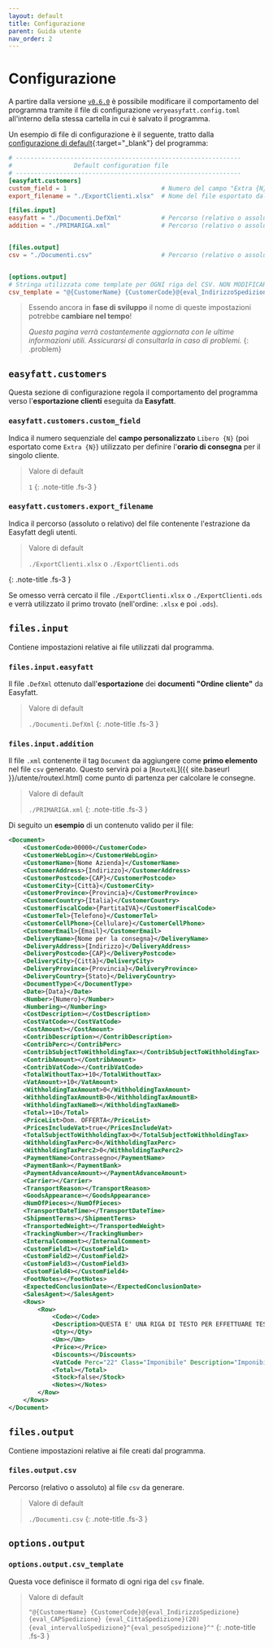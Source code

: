 ```yaml
---
layout: default
title: Configurazione
parent: Guida utente
nav_order: 2
---
```

# Configurazione
A partire dalla versione [`v0.6.0`](https://github.com/LukeSavefrogs/danea-easyfatt/releases/tag/v0.6.0) è possibile modificare il comportamento del programma tramite il file di configurazione `veryeasyfatt.config.toml` all'interno della stessa cartella in cui è salvato il programma.

Un esempio di file di configurazione è il seguente, tratto dalla [configurazione di default](https://github.com/LukeSavefrogs/danea-easyfatt/blob/main/pyproject.toml){:target="_blank"} del programma:
```toml
# --------------------------------------------------------------
#                 Default configuration file
# --------------------------------------------------------------
[easyfatt.customers]
custom_field = 1                          # Numero del campo "Extra {N}"
export_filename = "./ExportClienti.xlsx"  # Nome del file esportato dalla sezione clienti di EasyFatt

[files.input]
easyfatt = "./Documenti.DefXml"           # Percorso (relativo o assoluto) al file `*.DefXML` generato dal gestionale "Danea Easyfatt".
addition = "./PRIMARIGA.xml"              # Percorso (relativo o assoluto) al file `*.xml` con le righe da aggiungere come primo figlio del tag `Documents`.


[files.output]
csv = "./Documenti.csv"                   # Percorso (relativo o assoluto) al file CSV di output.


[options.output]
# Stringa utilizzata come template per OGNI riga del CSV. NON MODIFICARE I NOMI DEI PLACEHOLDER che iniziano per `eval_*`!
csv_template = "@{CustomerName} {CustomerCode}@{eval_IndirizzoSpedizione} {eval_CAPSpedizione} {eval_CittaSpedizione}(20){eval_intervalloSpedizione}^{eval_pesoSpedizione}^"
```

> Essendo ancora in **fase di sviluppo** il nome di queste impostazioni potrebbe **cambiare nel tempo**!
>
> _Questa pagina verrà costantemente aggiornata con le ultime informazioni utili.
> Assicurarsi di consultarla in caso di problemi._
{: .problem}

## `easyfatt.customers`
Questa sezione di configurazione regola il comportamento del programma verso l'**esportazione clienti** eseguita da **Easyfatt**.

### `easyfatt.customers.custom_field`

Indica il numero sequenziale del **campo personalizzato** `Libero {N}` (poi esportato come `Extra {N}`) utilizzato per definire l'**orario di consegna** per il singolo cliente.

> Valore di default
> 
> `1`
{: .note-title .fs-3 }

### `easyfatt.customers.export_filename`

Indica il percorso (assoluto o relativo) del file contenente l'estrazione da Easyfatt degli utenti.


> Valore di default
> 
> `./ExportClienti.xlsx` o `./ExportClienti.ods`
>
{: .note-title .fs-3 }

Se omesso verrà cercato il file `./ExportClienti.xlsx` o `./ExportClienti.ods` e verrà utilizzato il primo trovato (nell'ordine: `.xlsx` e poi `.ods`).


## `files.input`
Contiene impostazioni relative ai file utilizzati dal programma.

### `files.input.easyfatt`
Il file `.DefXml` ottenuto dall'**esportazione** dei **documenti "Ordine cliente"** da Easyfatt.

> Valore di default
> 
> `./Documenti.DefXml`
{: .note-title .fs-3 }


### `files.input.addition`
Il file `.xml` contenente il tag `Document` da aggiungere come **primo elemento** nel file `csv` generato. Questo servirà poi a [`RouteXL`]({{ site.baseurl }}/utente/routexl.html) come punto di partenza per calcolare le consegne.

> Valore di default
> 
> `./PRIMARIGA.xml`
{: .note-title .fs-3 }

Di seguito un **esempio** di un contenuto valido per il file:
```xml
<Document>
	<CustomerCode>00000</CustomerCode>
	<CustomerWebLogin></CustomerWebLogin>
	<CustomerName>{Nome Azienda}</CustomerName>
	<CustomerAddress>{Indirizzo}</CustomerAddress>
	<CustomerPostcode>{CAP}</CustomerPostcode>
	<CustomerCity>{Città}</CustomerCity>
	<CustomerProvince>{Provincia}</CustomerProvince>
	<CustomerCountry>{Italia}</CustomerCountry>
	<CustomerFiscalCode>{PartitaIVA}</CustomerFiscalCode>
	<CustomerTel>{Telefono}</CustomerTel>
	<CustomerCellPhone>{Cellulare}</CustomerCellPhone>
	<CustomerEmail>{Email}</CustomerEmail>
	<DeliveryName>{Nome per la consegna}</DeliveryName>
	<DeliveryAddress>{Indirizzo}</DeliveryAddress>
	<DeliveryPostcode>{CAP}</DeliveryPostcode>
	<DeliveryCity>{Città}</DeliveryCity>
	<DeliveryProvince>{Provincia}</DeliveryProvince>
	<DeliveryCountry>{Stato}</DeliveryCountry>
	<DocumentType>C</DocumentType>
	<Date>{Data}</Date>
	<Number>{Numero}</Number>
	<Numbering></Numbering>
	<CostDescription></CostDescription>
	<CostVatCode></CostVatCode>
	<CostAmount></CostAmount>
	<ContribDescription></ContribDescription>
	<ContribPerc></ContribPerc>
	<ContribSubjectToWithholdingTax></ContribSubjectToWithholdingTax>
	<ContribAmount></ContribAmount>
	<ContribVatCode></ContribVatCode>
	<TotalWithoutTax>+10</TotalWithoutTax>
	<VatAmount>+10</VatAmount>
	<WithholdingTaxAmount>0</WithholdingTaxAmount>
	<WithholdingTaxAmountB>0</WithholdingTaxAmountB>
	<WithholdingTaxNameB></WithholdingTaxNameB>
	<Total>+10</Total>
	<PriceList>Dom. OFFERTA</PriceList>
	<PricesIncludeVat>true</PricesIncludeVat>
	<TotalSubjectToWithholdingTax>0</TotalSubjectToWithholdingTax>
	<WithholdingTaxPerc>0</WithholdingTaxPerc>
	<WithholdingTaxPerc2>0</WithholdingTaxPerc2>
	<PaymentName>Contrassegno</PaymentName>
	<PaymentBank></PaymentBank>
	<PaymentAdvanceAmount></PaymentAdvanceAmount>
	<Carrier></Carrier>
	<TransportReason></TransportReason>
	<GoodsAppearance></GoodsAppearance>
	<NumOfPieces></NumOfPieces>
	<TransportDateTime></TransportDateTime>
	<ShipmentTerms></ShipmentTerms>
	<TransportedWeight></TransportedWeight>
	<TrackingNumber></TrackingNumber>
	<InternalComment></InternalComment>
	<CustomField1></CustomField1>
	<CustomField2></CustomField2>
	<CustomField3></CustomField3>
	<CustomField4></CustomField4>
	<FootNotes></FootNotes>
	<ExpectedConclusionDate></ExpectedConclusionDate>
	<SalesAgent></SalesAgent>
	<Rows>
		<Row>
			<Code></Code>
			<Description>QUESTA E' UNA RIGA DI TESTO PER EFFETTUARE TEST D'IMPORTAZIONE CORRETTA</Description>
			<Qty></Qty>
			<Um></Um>
			<Price></Price>
			<Discounts></Discounts>
			<VatCode Perc="22" Class="Imponibile" Description="Imponibile 22%">22</VatCode>
			<Total></Total>
			<Stock>false</Stock>
			<Notes></Notes>
		</Row>
	</Rows>
</Document>
```

## `files.output`
Contiene impostazioni relative ai file creati dal programma.

### `files.output.csv`
Percorso (relativo o assoluto) al file `csv` da generare.

> Valore di default
> 
> `./Documenti.csv`
{: .note-title .fs-3 }

## `options.output`
### `options.output.csv_template`
Questa voce definisce il formato di ogni riga del `csv` finale.
> Valore di default
> 
> `"@{CustomerName} {CustomerCode}@{eval_IndirizzoSpedizione} {eval_CAPSpedizione} {eval_CittaSpedizione}(20){eval_intervalloSpedizione}^{eval_pesoSpedizione}^"`
{: .note-title .fs-3 }
